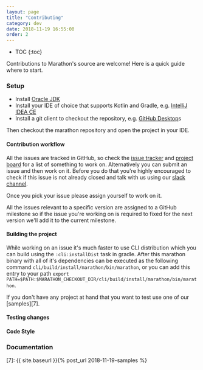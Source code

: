 ```yaml
---
layout: page
title: "Contributing"
category: dev
date: 2018-11-19 16:55:00
order: 2
---
```

* TOC
{:toc}

Contributions to Marathon's source are welcome! Here is a quick guide where to start.

### Setup

* Install [Oracle JDK][1]
* Install your IDE of choice that supports Kotlin and Gradle, e.g. [IntelliJ IDEA CE][2]
* Install a git client to checkout the repository, e.g. [GitHub Desktop][3]s

Then checkout the marathon repository and open the project in your IDE.

#### Contribution workflow

All the issues are tracked in GitHub, so check the [issue tracker][4] and [project board][5] for a list of something to work on. Alternatively you can submit an issue and then work on it. Before you do that you're highly encouraged to check if this issue is not already closed and talk with us using our [slack channel][6].

Once you pick your issue please assign yourself to work on it.

All the issues relevant to a specific version are assigned to a GitHub milestone so if the issue you're working on is required to fixed for the next version we'll add it to the current milestone.

#### Building the project
While working on an issue it's much faster to use CLI distribution which you can build using the ```:cli:installDist``` task in gradle. After this marathon binary with all of it's dependencies can be executed as the following command ```cli/build/install/marathon/bin/marathon```, or you can add this entry to your path ```export PATH=$PATH:$MARATHON_CHECKOUT_DIR/cli/build/install/marathon/bin/marathon```.

If you don't have any project at hand that you want to test use one of our [samples][7].

#### Testing changes

#### Code Style

### Documentation

[1]: https://www.oracle.com/technetwork/java/javase/downloads/jdk8-downloads-2133151.html
[2]: https://www.jetbrains.com/idea/download/
[3]: https://desktop.github.com/
[4]: https://github.com/Malinskiy/marathon/issues
[5]: https://github.com/Malinskiy/marathon/projects/1
[6]: https://join.slack.com/t/marathon-test-runner/shared_invite/enQtNTYxMTg4NjQxNjM5LTMzNTVlYmNkNTAwMjI3NzJhMTMzZDVlMWZmNjI5NjAyMzg4YTAwNDAwMDBhYjhkOTg0MGY5OGQ4MjQ5NmEzYWY
[7]: {{ site.baseurl }}{% post_url 2018-11-19-samples %}
